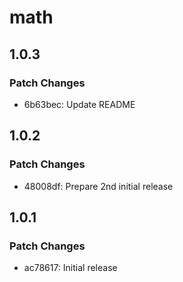 # math

## 1.0.3

### Patch Changes

- 6b63bec: Update README

## 1.0.2

### Patch Changes

- 48008df: Prepare 2nd initial release

## 1.0.1

### Patch Changes

- ac78617: Initial release
